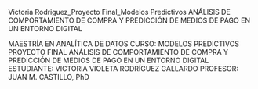 Victoria Rodriguez_Proyecto Final_Modelos Predictivos
ANÁLISIS DE COMPORTAMIENTO DE COMPRA Y PREDICCIÓN DE MEDIOS DE PAGO EN UN ENTORNO DIGITAL

MAESTRÍA EN ANALÍTICA DE DATOS
CURSO: MODELOS PREDICTIVOS
PROYECTO FINAL
ANÁLISIS DE COMPORTAMIENTO DE COMPRA Y PREDICCIÓN DE MEDIOS DE PAGO EN UN ENTORNO DIGITAL
ESTUDIANTE: VICTORIA VIOLETA RODRÍGUEZ GALLARDO 
PROFESOR: JUAN M. CASTILLO, PhD


